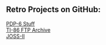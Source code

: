 
## Retro Projects on GitHub:
[PDP-6 Stuff](https://github.com/PashPaw/PDP-6)<br >
[TI-86 FTP Archive](https://github.com/PashPaw/ti86-ftp)<br >
[JOSS-II](https://github.com/PDP-10/JOSS-II)
